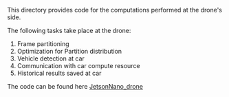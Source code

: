 
This directory provides code for the computations performed at the drone's side. 

The following tasks take place at the drone:
1. Frame partitioning
2. Optimization for Partition distribution
3. Vehicle detection at car
4. Communication with car compute resource
5. Historical results saved at car

The code can be found here [JetsonNano_drone]()
